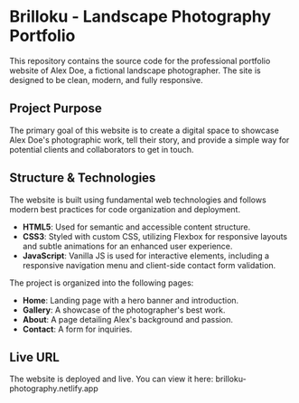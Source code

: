 # Brilloku - Landscape Photography Portfolio

This repository contains the source code for the professional portfolio website of Alex Doe, a fictional landscape photographer. The site is designed to be clean, modern, and fully responsive.

##  Project Purpose

The primary goal of this website is to create a digital space to showcase Alex Doe's photographic work, tell their story, and provide a simple way for potential clients and collaborators to get in touch.

## Structure & Technologies

The website is built using fundamental web technologies and follows modern best practices for code organization and deployment.

* **HTML5**: Used for semantic and accessible content structure.
* **CSS3**: Styled with custom CSS, utilizing Flexbox for responsive layouts and subtle animations for an enhanced user experience.
* **JavaScript**: Vanilla JS is used for interactive elements, including a responsive navigation menu and client-side contact form validation.

The project is organized into the following pages:
- **Home**: Landing page with a hero banner and introduction.
- **Gallery**: A showcase of the photographer's best work.
- **About**: A page detailing Alex's background and passion.
- **Contact**: A form for inquiries.

##  Live URL

The website is deployed and live. You can view it here:
brilloku-photography.netlify.app

